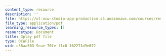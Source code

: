 ```yaml
---
content_type: resource
description: ''
file: https://ol-ocw-studio-app-production.s3.amazonaws.com/courses/res-18-008-calculus-revisited-complex-variables-differential-equations-and-linear-algebra-fall-2011/c38aa5039eae70fef1c0162271d9e672_oY0ItxI9xTk.pdf
file_type: application/pdf
learning_resource_types: []
resourcetype: Document
title: 3play pdf file
type: OCWFile
uid: c38aa503-9eae-70fe-f1c0-162271d9e672
---
```


